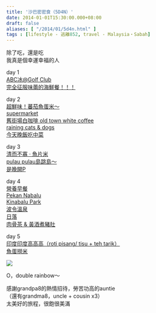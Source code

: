 ```yaml
---
title: '沙巴密密食（5D4N）'
date: 2014-01-01T15:30:00.000+08:00
draft: false
aliases: [ "/2014/01/5d4n.html" ]
tags : [lifestyle - 逃離852, travel - Malaysia・Sabah]
---
```


除了吃，還是吃  
我真是個幸運幸福的人  
  
day 1  
[ABC冰@Golf Club](https://hidie.net/sabah1a/)  
[完全征服味蕾的海鮮餐！！！](https://hidie.net/sabah1b/)  
  
day 2  
[超鮮味！蕃茄魚蛋米～](https://hidie.net/sabah2a/)  
[supermarket](https://hidie.net/sabah2b/)  
[舊街場白咖啡 old town white coffee](https://hidie.net/sabah2c/)  
[raining cats & dogs](https://hidie.net/sabah2d/)  
[今天晚飯吃中菜](https://hidie.net/sabah2e/)  
  
day 3  
[清而不寡 ‧ 魚片米](https://hidie.net/sabah3a/)  
[pulau pulau島跳島～](https://hidie.net/sabah3b/)  
[是晚開P](https://hidie.net/sabah3c/)  
  
day 4  
[營養早餐](https://hidie.net/sabah4a/)  
[Pekan Nabalu](https://hidie.net/sabah4b/)  
[Kinabalu Park](https://hidie.net/sabah4c/)  
[波令溫泉](https://hidie.net/sabah4d/)  
[日落](https://hidie.net/sabah4e/)  
[肉骨茶 & 黃酒煮豬肚](https://hidie.net/sabah4f/)  
  
day 5  
[印度印度高高高（roti pisang/ tisu + teh tarik）](https://hidie.net/sabah5a/)  
[魚蛋撈米](https://hidie.net/sabah5b/)  

  

![](/images/sabah5d4n.jpg)

O，double rainbow～  
  
感謝grandpa8的熱情招待，勞苦功高的auntie  
（還有grandma8，uncle + cousin x3）  
太美好的旅程，很飽很美滿
